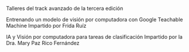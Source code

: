 Talleres del track avanzado de la tercera edición

Entrenando un modelo de visión por computadora con Google Teachable Machine
Impartido por Frida Ruíz

IA y Visión por computadora para tareas de clasificación
Impartido por la Dra. Mary Paz Rico Fernández
